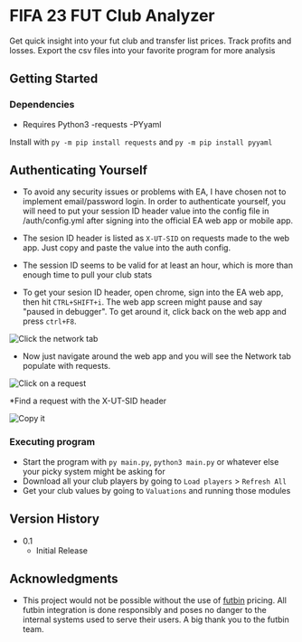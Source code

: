 # FIFA 23 FUT Club Analyzer

Get quick insight into your fut club and transfer list prices. Track profits and losses. Export the csv files into your favorite program for more analysis

## Getting Started

### Dependencies

* Requires Python3
-requests
-PYyaml

Install with 
```py -m pip install requests``` and
```py -m pip install pyyaml```


## Authenticating Yourself
* To avoid any security issues or problems with EA, I have chosen not to implement email/password login. In order to authenticate yourself, you will need to put your session ID header value into the config file in /auth/config.yml after signing into the official EA web app or mobile app.
* The sesion ID header is listed as `X-UT-SID` on requests made to the web app. Just copy and paste the value into the auth config.
* The session ID seems to be valid for at least an hour, which is more than enough time to pull your club stats

* To get your sesion ID header, open chrome, sign into the EA web app, then hit ```CTRL+SHIFT+i```. The web app screen might pause and say "paused in debugger". To get around it, click back on the web app and press ```ctrl+F8```. 

![Click the network tab](https://i.imgur.com/aB3JhDZ.png)

* Now just navigate around the web app and you will see the Network tab populate with requests. 

![Click on a request](https://i.imgur.com/lBX0ymF.png)


*Find a request with the X-UT-SID header

![Copy it](https://i.imgur.com/VyE9htH.png)

### Executing program

* Start the program with `py main.py`, `python3 main.py` or whatever else your picky system might be asking for
* Download all your club players by going to ```Load players``` > ```Refresh All```
* Get your club values by going to ```Valuations``` and running those modules

## Version History
* 0.1
    * Initial Release

## Acknowledgments

* This project would not be possible without the use of [futbin](https://www.futbin.com/) pricing. All futbin integration is done responsibly and poses no danger to the internal systems used to serve their users. A big thank you to the futbin team.
